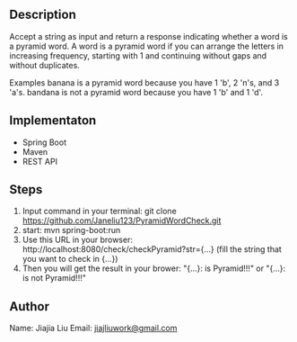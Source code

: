 Description
-----------------------------------------------------
Accept a string as input and return a response indicating whether a word is a pyramid word. A word is a pyramid word if you can arrange the letters in increasing frequency, starting with 1 and continuing without gaps and without duplicates.

Examples
banana is a pyramid word because you have 1 'b', 2 'n's, and 3 'a's.
bandana is not a pyramid word because you have 1 'b' and 1 'd'.

Implementaton
-----------------------------------------------------
- Spring Boot
- Maven
- REST API

Steps
-----------------------------------------------------
1. Input command in your terminal:
git clone https://github.com/Janeliu123/PyramidWordCheck.git
2. start:
mvn spring-boot:run
3. Use this URL in your browser:
http://localhost:8080/check/checkPyramid?str={...}
(fill the string that you want to check in {...})
4. Then you will get the result in your brower:
"{...}: is Pyramid!!!" or
"{...}: is not Pyramid!!!"

Author
-----------------------------------------------------
Name: Jiajia Liu
Email: jiajliuwork@gmail.com
